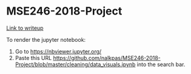 # MSE246-2018-Project

[Link to writeup](https://docs.google.com/document/d/1H6C8SJbad43Op6AcQfn1D9HaM827S2_yG3O02GNkmZ8/edit?usp=sharing)

To render the jupyter notebook:
1. Go to https://nbviewer.jupyter.org/
2. Paste this URL https://github.com/nalkpas/MSE246-2018-Project/blob/master/cleaning/data_visuals.ipynb into the search bar.